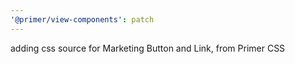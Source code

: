 ```yaml
---
'@primer/view-components': patch
---
```


adding css source for Marketing Button and Link, from Primer CSS
